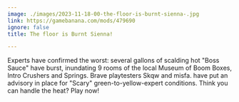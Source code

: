 ```yaml
---
image: ./images/2023-11-18-00-the-floor-is-burnt-sienna-.jpg
link: https://gamebanana.com/mods/479690
ignore: false
title: The floor is Burnt Sienna!

---
```


Experts have confirmed the worst: several gallons of scalding hot "Boss Sauce" have burst, inundating 9 rooms of the local Museum of Boom Boxes, Intro Crushers and Springs. Brave playtesters Skqw and misfa. have put an advisory in place for "Scary" green-to-yellow-expert conditions. Think you can handle the heat? Play now!